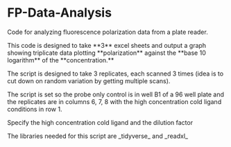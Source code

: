 # FP-Data-Analysis
Code for analyzing fluorescence polarization data from a plate reader.

<p>This code is designed to take **3** excel sheets and output a graph showing triplicate data plotting **polarization** against the **base 10 logarithm** of the **concentration.**
</p>
<p>The script is designed to take 3 replicates, each scanned 3 times (idea is to cut down on random variation by getting multiple scans).</p>
<p>The script is set so the probe only control is in well B1 of a 96 well plate and the replicates are in columns 6, 7, 8 with the high concentration cold ligand conditions in row 1.</p>
<p>Specify the high concentration cold ligand and the dilution factor</p>
<p>The libraries needed for this script are _tidyverse_ and _readxl_</p>
